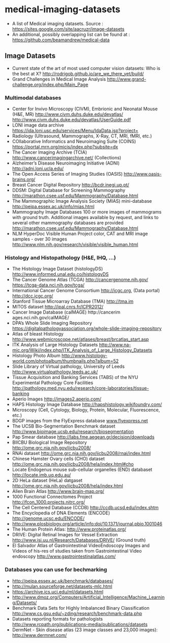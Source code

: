 # medical-imaging-datasets

* A list of Medical imaging datasets. Source : https://sites.google.com/site/aacruzr/image-datasets
* An additional, possibly overlapping list can be found at : https://github.com/beamandrew/medical-data

## Image Datasets

* Current state of the art of most used computer vision datasets: Who is the best at X? http://rodrigob.github.io/are_we_there_yet/build/
* Grand Challenges in Medical Image Analysis http://www.grand-challenge.org/index.php/Main_Page

### Multimodal databases

* Center for Invivo Microscopy (CIVM), Embrionic and Neonatal Mouse (H&E, MR) http://www.civm.duhs.duke.edu/devatlas/ http://www.civm.duhs.duke.edu/devatlas/UserGuide.pdf
* LONI image data archive https://ida.loni.usc.edu/services/Menu/IdaData.jsp?project=
* Radiology (Ultrasound, Mammographs, X-Ray, CT, MRI, fMRI, etc.)
* COllaborative Informatics and Neuroimaging Suite (COINS) https://portal.mrn.org/micis/index.php?subsite=dx
* The Cancer Imaging Archive (TCIA) http://www.cancerimagingarchive.net/ (Collections)
* Alzheimer’s Disease Neuroimaging Initiative (ADNI) http://adni.loni.ucla.edu/
* The Open Access Series of Imaging Studies (OASIS) http://www.oasis-brains.org/
* Breast Cancer Digital Repository http://bcdr.inegi.up.pt/
* DDSM: Digital Database for Screening Mammography http://marathon.csee.usf.edu/Mammography/Database.html
* The Mammographic Image Analysis Society (MIAS) mini-database http://peipa.essex.ac.uk/info/mias.html
* Mammography Image Databases 100 or more images of mammograms with ground truth. Additional images available by request, and links to several other mammography databases are provided http://marathon.csee.usf.edu/Mammography/Database.html
* NLM HyperDoc Visible Human Project color, CAT and MRI image samples - over 30 images http://www.nlm.nih.gov/research/visible/visible_human.html

### Histology and Histopathology (H&E, IHQ, ...)

* The Histology Image Dataset (histologyDS) http://www.informed.unal.edu.co/histologyDS
* The Cancer Genome Atlas (TCGA) http://cancergenome.nih.gov/ https://tcga-data.nci.nih.gov/tcga/
* International Cancer Genome Consortium http://icgc.org, (Data portal) http://dcc.icgc.org/
* Stanford Tissue Microarray Database (TMA) http://tma.im
* MITOS dataset http://ipal.cnrs.fr/ICPR2012/
* Cancer Image Database (caIMAGE) http://cancerim ages.nci.nih.gov/caIMAGE/
* DPA’s Whole Slide Imaging Repository https://digitalpathologyassociation.org/whole-slide-imaging-repository
* Atlas of bleast Histology http://www.webmicroscope.net/atlases/breast/brcatlas_start.asp
* ITK Analysis of Large Histology Datasets http://www.na-mic.org/Wiki/index.php/ITK_Analysis_of_Large_Histology_Datasets
* Histology Photo Album http://www.histology-world.com/photoalbum/thumbnails.php?album=52
* Slide Library of Virtual pathology, University of Leeds http://www.virtualpathology.leeds.ac.uk/
* Tissue Acquisition and Banking Services (TABS) of the NYU Experimental Pathology Core Facilities http://pathology.med.nyu.edu/research/core-laboratories/tissue-banking
* Aperio Images http://images2.aperio.com/
* HAPS Histology Image Database http://hapshistology.wikifoundry.com/
* Microscopy (Cell, Cytology, Biology, Protein, Molecular, Fluorescence, etc.)
* BDGP images from the FlyExpress database www.flyexpress.net
* The UCSB Bio-Segmentation Benchmark dataset http://www.bioimage.ucsb.edu/research/biosegmentation
* Pap Smear database http://labs.fme.aegean.gr/decision/downloads
* BIICBU Biological Image Repository http://ome.grc.nia.nih.gov/iicbu2008/
* RNAi dataset http://ome.grc.nia.nih.gov/iicbu2008/rnai/index.html
* Chinese Hamster Ovary cells (CHO) dataset http://ome.grc.nia.nih.gov/iicbu2008/hela/index.html#cho
* Locate Endogenus mouse sub-cellular organelles (END) databaset http://locate.imb.uq.edu.au/
* 2D HeLa dataset (HeLa) datgaset http://ome.grc.nia.nih.gov/iicbu2008/hela/index.html
* Allen Brain Atlas http://www.brain-map.org/
* 1000 Functional Connectomes Project http://fcon_1000.projects.nitrc.org/
* The Cell Centered Database (CCDB) http://ccdb.ucsd.edu/index.shtm
* The Encyclopedia of DNA Elements (ENCODE) http://genome.ucsc.edu/ENCODE/
* http://www.plosbiology.org/article/info:doi/10.1371/journal.pbio.1001046
* The Human Protein Atlas: http://www.proteinatlas.org/
* DRIVE: Digital Retinal Images for Vessel Extraction http://www.isi.uu.nl/Research/Databases/DRIVE/ (Ground truth)
* El Salvador Atlas of Gastrointestinal VideoEndoscopy Images and Videos of his-res of studies taken from Gastrointestinal Video endoscopy http://www.gastrointestinalatlas.com/

### Databases you can use for bechmarking 

* http://peipa.essex.ac.uk/benchmark/databases/
* http://mulan.sourceforge.net/datasets-mlc.html
* https://archive.ics.uci.edu/ml/datasets.html
* http://www.dmoz.org/Computers/Artificial_Intelligence/Machine_Learning/Datasets/
* Benchmark Data Sets for Highly Imbalanced Binary Classification http://www.cs.gsu.edu/~zding/research/benchmark-data.php
* Datasets reporting formats for pathologists http://www.rcpath.org/publications-media/publications/datasets
* DermNet - Skin disease atlas (23 image classes and 23,000 images): http://www.dermnet.com/
